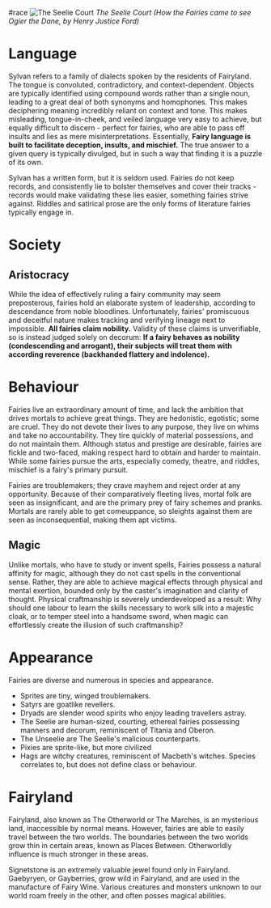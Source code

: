 #race
![The Seelie Court](https://upload.wikimedia.org/wikipedia/commons/7/72/Fairies_by_H.J._Ford.jpg)
*The Seelie Court (How the Fairies came to see Ogier the Dane, by Henry Justice Ford)*
# Language
Sylvan refers to a family of dialects spoken by the residents of Fairyland. The tongue is convoluted, contradictory, and context-dependent. Objects are typically identified using compound words rather than a single noun, leading to a great deal of both synonyms and homophones. This makes deciphering meaning incredibly reliant on context and tone. This makes misleading, tongue-in-cheek, and veiled language very easy to achieve, but equally difficult to discern - perfect for fairies, who are able to pass off insults and lies as mere misinterpretations. Essentially, **Fairy language is built to facilitate deception, insults, and mischief.** The true answer to a given query is typically divulged, but in such a way that finding it is a puzzle of its own.

Sylvan has a written form, but it is seldom used. Fairies do not keep records, and consistently lie to bolster themselves and cover their tracks - records would make validating these lies easier, something fairies strive against. Riddles and satirical prose are the only forms of literature fairies typically engage in.
# Society
## Aristocracy
While the idea of effectively ruling a fairy community may seem preposterous, fairies hold an elaborate system of leadership, according to descendance from noble bloodlines. Unfortunately, fairies' promiscuous and deceitful nature makes tracking and verifying lineage next to impossible. **All fairies claim nobility.** Validity of these claims is unverifiable, so is instead judged solely on decorum: **If a fairy behaves as nobility (condescending and arrogant), their subjects will treat them with according reverence (backhanded flattery and indolence).**
# Behaviour
Fairies live an extraordinary amount of time, and lack the ambition that drives mortals to achieve great things. They are hedonistic, egotistic; some are cruel. They do not devote their lives to any purpose, they live on whims and take no accountability. They tire quickly of material possessions, and do not maintain them. Although status and prestige are desirable, fairies are fickle and two-faced, making respect hard to obtain and harder to maintain. While some fairies pursue the arts, especially comedy, theatre, and riddles, mischief is a fairy's primary pursuit. 

Fairies are troublemakers; they crave mayhem and reject order at any opportunity. Because of their comparatively fleeting lives, mortal folk are seen as insignificant, and are the primary prey of fairy schemes and pranks. Mortals are rarely able to get comeuppance, so sleights against them are seen as inconsequential, making them apt victims.
## Magic
Unlike mortals, who have to study or invent spells, Fairies possess a natural affinity for magic, although they do not cast spells in the conventional sense. Rather, they are able to achieve magical effects through physical and mental exertion, bounded only by the caster's imagination and clarity of thought. Physical craftmanship is severely underdeveloped as a result: Why should one labour to learn the skills necessary to work silk into a majestic cloak, or to temper steel into a handsome sword, when magic can effortlessly create the illusion of such craftmanship?
# Appearance
Fairies are diverse and numerous in species and appearance.
- Sprites are tiny, winged troublemakers.
- Satyrs are goatlike revellers.
- Dryads are slender wood spirits who enjoy leading travellers astray.
- The Seelie are human-sized, courting, ethereal fairies possessing manners and decorum, reminiscent of Titania and Oberon.
- The Unseelie are The Seelie's malicious counterparts.
- Pixies are sprite-like, but more civilized
- Hags are witchy creatures, reminiscent of Macbeth's witches.
Species correlates to, but does not define class or behaviour.
# Fairyland
Fairyland, also known as The Otherworld or The Marches, is an mysterious land, inaccessible by normal means. However, fairies are able to easily travel between the two worlds. The boundaries between the two worlds grow thin in certain areas, known as Places Between. Otherworldly influence is much stronger in these areas.

Signetstone is an extremely valuable jewel found only in Fairyland. Gaebyryen, or Gayberries, grow wild in Fairyland, and are used in the manufacture of Fairy Wine. Various creatures and monsters unknown to our world roam freely in the other, and often posses magical abilities.